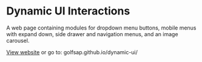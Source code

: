 # Dynamic UI Interactions

A web page containing modules for dropdown menu buttons, mobile menus with expand down, side drawer and navigation menus, and an image carousel.

[View website](golfsap.github.io/dynamic-ui/) or go to: golfsap.github.io/dynamic-ui/
